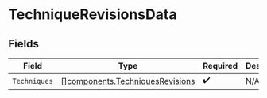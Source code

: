 # TechniqueRevisionsData


## Fields

| Field                                                                              | Type                                                                               | Required                                                                           | Description                                                                        |
| ---------------------------------------------------------------------------------- | ---------------------------------------------------------------------------------- | ---------------------------------------------------------------------------------- | ---------------------------------------------------------------------------------- |
| `Techniques`                                                                       | [][components.TechniquesRevisions](../../models/components/techniquesrevisions.md) | :heavy_check_mark:                                                                 | N/A                                                                                |